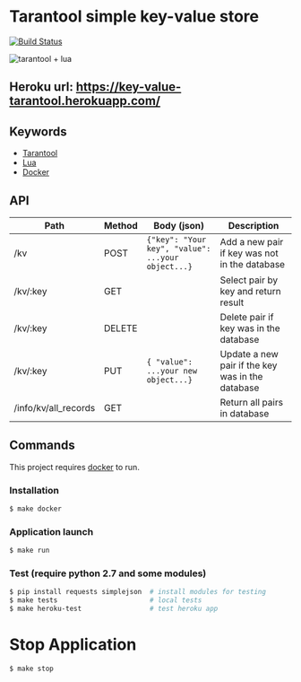 # Tarantool simple key-value store

[![Build Status](https://travis-ci.com/Alex-Kuz/tarantool-key-value-store.svg?branch=master)](https://travis-ci.com/Alex-Kuz/tarantool-key-value-store)

![tarantool + lua](https://cdn-images-1.medium.com/max/1600/0*mztHqUerTUp95DmH.)

## Heroku url: https://key-value-tarantool.herokuapp.com/

## Keywords
  - [Tarantool](https://www.tarantool.io/en/)
  - [Lua](https://www.lua.org)
  - [Docker](https://hub.docker.com/r/ax4docker/ax_tarantool)
 
## API
Path | Method | Body (json) | Description
--- | --- | --- | --- 
/kv | POST | ```{"key": "Your key", "value": ...your object...} ``` | Add a new pair if key was not in the database
/kv/:key | GET |  | Select pair by key and return result
/kv/:key | DELETE | | Delete pair if key was in the database
/kv/:key | PUT | ```{ "value": ...your new object...} ``` | Update a new pair if the key was in the database
/info/kv/all_records | GET |  | Return all pairs in database

## Commands
This project  requires [docker](https://www.docker.com) to run.

### Installation
```sh
$ make docker
```

### Application launch
```sh
$ make run
```
### Test (require python 2.7 and some modules)
```sh
$ pip install requests simplejson  # install modules for testing
$ make tests                       # local tests
$ make heroku-test                 # test heroku app
```

# Stop Application
```sh
$ make stop
```
